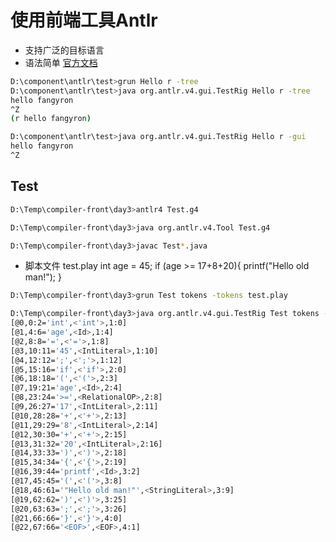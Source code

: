 # 使用前端工具Antlr
- 支持广泛的目标语言
- 语法简单
[官方文档](https://github.com/antlr/antlr4/blob/master/doc/getting-started.md)
```bash
D:\component\antlr\test>grun Hello r -tree
D:\component\antlr\test>java org.antlr.v4.gui.TestRig Hello r -tree
hello fangyron
^Z
(r hello fangyron)

D:\component\antlr\test>java org.antlr.v4.gui.TestRig Hello r -gui
hello fangyron
^Z

```
## Test
```bash
D:\Temp\compiler-front\day3>antlr4 Test.g4

D:\Temp\compiler-front\day3>java org.antlr.v4.Tool Test.g4

D:\Temp\compiler-front\day3>javac Test*.java
```
- 脚本文件 test.play
int age = 45;
if (age >= 17+8+20){
  printf("Hello old man!");
}
```bash
D:\Temp\compiler-front\day3>grun Test tokens -tokens test.play

D:\Temp\compiler-front\day3>java org.antlr.v4.gui.TestRig Test tokens -tokens test.play
[@0,0:2='int',<'int'>,1:0]
[@1,4:6='age',<Id>,1:4]
[@2,8:8='=',<'='>,1:8]
[@3,10:11='45',<IntLiteral>,1:10]
[@4,12:12=';',<';'>,1:12]
[@5,15:16='if',<'if'>,2:0]
[@6,18:18='(',<'('>,2:3]
[@7,19:21='age',<Id>,2:4]
[@8,23:24='>=',<RelationalOP>,2:8]
[@9,26:27='17',<IntLiteral>,2:11]
[@10,28:28='+',<'+'>,2:13]
[@11,29:29='8',<IntLiteral>,2:14]
[@12,30:30='+',<'+'>,2:15]
[@13,31:32='20',<IntLiteral>,2:16]
[@14,33:33=')',<')'>,2:18]
[@15,34:34='{',<'{'>,2:19]
[@16,39:44='printf',<Id>,3:2]
[@17,45:45='(',<'('>,3:8]
[@18,46:61='"Hello old man!"',<StringLiteral>,3:9]
[@19,62:62=')',<')'>,3:25]
[@20,63:63=';',<';'>,3:26]
[@21,66:66='}',<'}'>,4:0]
[@22,67:66='<EOF>',<EOF>,4:1]
```

